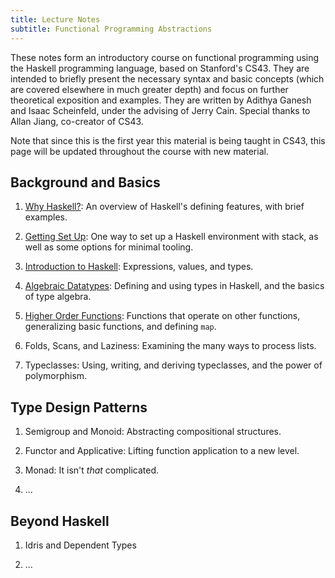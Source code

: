 ```yaml
---
title: Lecture Notes
subtitle: Functional Programming Abstractions
---
```


These notes form an introductory course on functional programming using the
Haskell programming language, based on Stanford's CS43. They are intended to
briefly present the necessary syntax and basic concepts (which are covered
elsewhere in much greater depth) and focus on further theoretical exposition and
examples. They are written by Adithya Ganesh and Isaac Scheinfeld, under the
advising of Jerry Cain.  Special thanks to Allan Jiang, co-creator of CS43.

Note that since this is the first year this material is being taught in CS43,
this page will be updated throughout the course with new material.

## Background and Basics

1. [Why Haskell?](notes/Why_Haskell.html): An overview of Haskell's defining
   features, with brief examples.
   
1. [Getting Set Up](notes/Getting_Set_Up.html): One way to set up a Haskell environment with stack, as well
   as some options for minimal tooling.

1. [Introduction to Haskell](notes/Introduction_to_Haskell.html): Expressions, values, and types.

1. [Algebraic Datatypes](notes/Algebraic_Datatypes.html): Defining and using types in Haskell, and the basics of
   type algebra.

1. [Higher Order Functions](notes/Higher_Order_Functions.html): Functions that operate on other functions, generalizing basic functions, and defining `map`.

1. Folds, Scans, and Laziness: Examining the many ways to process lists.


1. Typeclasses<!--[Typeclasses](notes/Typeclasses.html)-->: Using, writing, and
   deriving typeclasses, and the power of polymorphism.

## Type Design Patterns

1. Semigroup and Monoid<!--[Semigroup and
   Monoid](notes/Semigroup_and_Monoid.html)-->: Abstracting compositional
   structures.

1. Functor and Applicative<!--[Functor and Applicative](notes/Functor.html)-->:
   Lifting function application to a new level.

1. Monad<!--[Monad](notes/Monad.html)-->: It isn't *that* complicated.

1. ...

## Beyond Haskell

1. Idris and Dependent Types

1. ...

<!--
## Contributing

1. [Notes Features](notes/Notes_features.html)
-->
